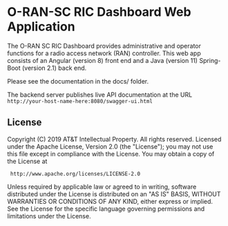 # O-RAN-SC RIC Dashboard Web Application

The O-RAN SC RIC Dashboard provides administrative and operator
functions for a radio access network (RAN) controller.
This web app consists of an Angular (version 8) front end
and a Java (version 11) Spring-Boot (version 2.1) back end.

Please see the documentation in the docs/ folder.

The backend server publishes live API documentation at the
URL `http://your-host-name-here:8080/swagger-ui.html`

## License

Copyright (C) 2019 AT&T Intellectual Property. All rights reserved.
Licensed under the Apache License, Version 2.0 (the "License");
you may not use this file except in compliance with the License.
You may obtain a copy of the License at

     http://www.apache.org/licenses/LICENSE-2.0

Unless required by applicable law or agreed to in writing, software
distributed under the License is distributed on an "AS IS" BASIS,
WITHOUT WARRANTIES OR CONDITIONS OF ANY KIND, either express or implied.
See the License for the specific language governing permissions and
limitations under the License.
